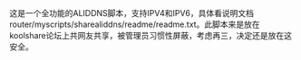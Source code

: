这是一个全功能的ALIDDNS脚本，支持IPV4和IPV6，具体看说明文档router/myscripts/sharealiddns/readme/readme.txt。此脚本来是放在koolshare论坛上共网友共享，被管理员习惯性屏蔽，考虑再三，决定还是放在这安全。
